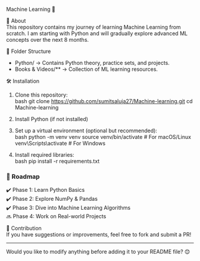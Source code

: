 Machine Learning 🚀  

📌 About  
This repository contains my journey of learning Machine Learning from scratch. I am starting with Python and will gradually explore advanced ML concepts over the next 8 months.  

📂 Folder Structure  
- Python/ → Contains Python theory, practice sets, and projects.  
- Books & Videos/** → Collection of ML learning resources.  

🛠️ Installation  
1. Clone this repository:  
   bash
   git clone https://github.com/sumitsaluja27/Machine-learning.git
   cd Machine-learning
  
2. Install Python (if not installed)  
3. Set up a virtual environment (optional but recommended):  
   bash
   python -m venv venv
   source venv/bin/activate  # For macOS/Linux
   venv\Scripts\activate     # For Windows
     
4. Install required libraries:  
   bash
   pip install -r requirements.txt
     

### 🚀 Roadmap  
✔️ Phase 1: Learn Python Basics  
✔️ Phase 2: Explore NumPy & Pandas  
✔️ Phase 3: Dive into Machine Learning Algorithms  
🔜 Phase 4: Work on Real-world Projects  

🤝 Contribution  
If you have suggestions or improvements, feel free to fork and submit a PR!  

---

Would you like to modify anything before adding it to your README file? 😊
